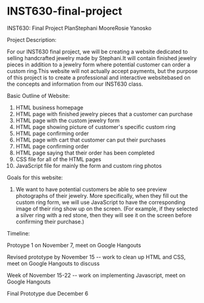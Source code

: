 # INST630-final-project

INST630: Final Project PlanStephani MooreRosie Yanosko

Project Description: 

For our INST630 final project, we will be creating a website dedicated to selling handcrafted jewelry made by Stephani.It will contain finished jewelry pieces in addition to a jewelry form where potential customer can order a custom ring.This website will not actually accept payments, but the purpose of this project is to create a professional and interactive websitebased on the concepts and information from our INST630 class.

Basic Outline of Website:

1) HTML business homepage
2) HTML page with finished jewelry pieces that a customer can purchase
3) HTML page with the custom jewelry form
4) HTML page showing picture of customer's specific custom ring
5) HTML page confirming order
6) HTML page with cart that customer can put their purchases
7) HTML page confirming order
8) HTML page saying that their order has been completed
9) CSS file for all of the HTML pages
10) JavaScript file for mainly the form and custom ring photos

Goals for this website:

1) We want to have potential customers be able to see preview photographs of their jewelry.  More specifically, when they fill out the custom ring form, we will use JavaScript to have the corresponding image of their ring show up on the screen. (For example, if they selected a silver ring with a red stone, then they will see it on the screen before confirming their purchase.)

Timeline:

Protoype 1 on November 7, meet on Google Hangouts

Revised prototype by November 15 -- work to clean up HTML and CSS, meet on Google Hangouts to discuss

Week of November 15-22 -- work on implementing Javascript, meet on Google Hangouts

Final Prototype due December 6












